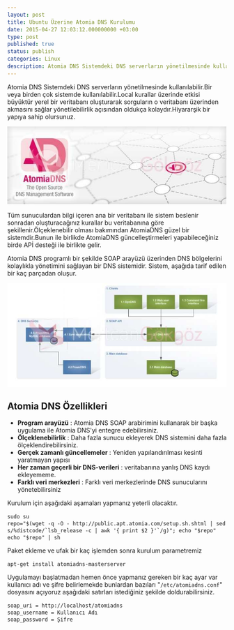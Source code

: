```yaml
---
layout: post
title: Ubuntu Üzerine Atomia DNS Kurulumu
date: 2015-04-27 12:03:12.000000000 +03:00
type: post
published: true
status: publish
categories: Linux
description: Atomia DNS Sistemdeki DNS serverların yönetilmesinde kullanılabilir.Bir veya birden çok sistemde kullanılabilir.Local kurallar üzerinde etkisi büyüktür
---
```

Atomia DNS Sistemdeki DNS serverların yönetilmesinde kullanılabilir.Bir veya birden çok sistemde kullanılabilir.Local kurallar üzerinde etkisi büyüktür yerel bir veritabanı oluşturarak sorguların o veritabanı üzerinden akmasını sağlar yönetilebilirlik açısından oldukça kolaydır.Hiyararşik bir yapıya sahip olursunuz.

![atomiadnsyenilogo](/assets/atomiadnsyenilogo-e1429924485586.jpg)

Tüm sunuculardan bilgi içeren ana bir veritabanı ile sistem beslenir sonradan oluşturacağınız kurallar bu veritabanına göre şekillenir.Ölçeklenebilir olması bakımından AtomiaDNS güzel bir sistemdir.Bunun ile birlikde AtomiaDNS güncelleştirmeleri yapabileceğiniz birde APİ desteği ile birlikte gelir.

Atomia DNS programlı bir şekilde SOAP arayüzü üzerinden DNS bölgelerini kolaylıkla yönetimini sağlayan bir DNS sistemidir. Sistem, aşağıda tarif edilen bir kaç parçadan oluşur.

![atomiadnsgorsel1](/assets/atomiadnsgorsel1-e1429924727540.jpg)

## Atomia DNS Özellikleri

- **Program arayüzü** : Atomia DNS SOAP arabirimini kullanarak bir başka uygulama ile Atomia DNS'yi entegre edebilirsiniz.
- **Ölçeklenebilirlik** : Daha fazla sunucu ekleyerek DNS sistemini daha fazla ölçeklendirebilirsiniz.
- **Gerçek zamanlı güncellemeler** : Yeniden yapılandırılması kesinti yaratmayan yapısı
- **Her zaman geçerli bir DNS-verileri** : veritabanına yanlış DNS kaydı ekleyememe.
- **Farklı veri merkezleri** : Farklı veri merkezlerinde DNS sunucularını yönetebilirsiniz

Kurulum için aşağıdaki aşamaları yapmanız yeterli olacaktır.

    sudo su
    repo="$(wget -q -O - http://public.apt.atomia.com/setup.sh.shtml | sed s/%distcode/`lsb_release -c | awk '{ print $2 }'`/g)"; echo "$repo"
    echo "$repo" | sh

Paket ekleme ve ufak bir kaç işlemden sonra kurulum parametremiz

    apt-get install atomiadns-masterserver

Uygulamayı başlatmadan hemen önce yapmanız gereken bir kaç ayar var kullanıcı adı ve şifre belirlemekde bunlardan bazıları "`/etc/atomiadns.conf`" dosyasını açıyoruz aşağıdaki satırları istediğiniz şekilde doldurabilirsiniz.

    soap_uri = http://localhost/atomiadns
    soap_username = Kullanıcı Adı
    soap_password = Şifre
